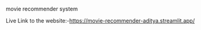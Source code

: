 movie recommender system

Live Link to the website:-https://movie-recommender-aditya.streamlit.app/
